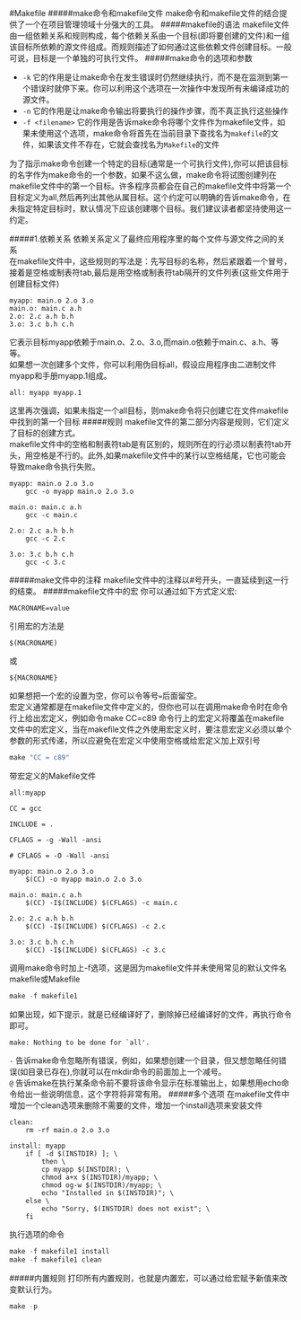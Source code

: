 #Makefile
#####make命令和makefile文件
make命令和makefile文件的结合提供了一个在项目管理领域十分强大的工具。
#####makefile的语法
makefile文件由一组依赖关系和规则构成，每个依赖关系由一个目标(即将要创建的文件)和一组该目标所依赖的源文件组成。而规则描述了如何通过这些依赖文件创建目标。一般可说，目标是一个单独的可执行文件。
#####make命令的选项和参数
 * `-k`  它的作用是让make命令在发生错误时仍然继续执行，而不是在监测到第一个错误时就停下来。你可以利用这个选项在一次操作中发现所有未编译成功的源文件。            
 * `-n`  它的作用是让make命令输出将要执行的操作步骤，而不真正执行这些操作      
 * `-f <filename>`  它的作用是告诉make命令将哪个文件作为makefile文件，如果未使用这个选项，make命令将首先在当前目录下查找名为`makefile`的文件，如果该文件不存在，它就会查找名为`Makefile`的文件

为了指示make命令创建一个特定的目标(通常是一个可执行文件),你可以把该目标的名字作为make命令的一个参数，如果不这么做，make命令将试图创建列在makefile文件中的第一个目标。许多程序员都会在自己的makefile文件中将第一个目标定义为all,然后再列出其他从属目标。这个约定可以明确的告诉make命令，在未指定特定目标时，默认情况下应该创建哪个目标。我们建议读者都坚持使用这一约定。    

#####1.依赖关系
依赖关系定义了最终应用程序里的每个文件与源文件之间的关系      
在makefile文件中，这些规则的写法是：先写目标的名称，然后紧跟着一个冒号，接着是空格或制表符tab,最后是用空格或制表符tab隔开的文件列表(这些文件用于创建目标文件)
```text
myapp: main.o 2.o 3.o
main.o: main.c a.h
2.o: 2.c a.h b.h
3.o: 3.c b.h c.h
```
它表示目标myapp依赖于main.o、2.o、3.o,而main.o依赖于main.c、a.h、等等。        
如果想一次创建多个文件，你可以利用伪目标all，假设应用程序由二进制文件myapp和手册myapp.1组成。
```text
all: myapp myapp.1
```
这里再次强调，如果未指定一个all目标，则make命令将只创建它在文件makefile中找到的第一个目标
#####规则
makefile文件的第二部分内容是规则，它们定义了目标的创建方式。           
makefile文件中的空格和制表符tab是有区别的，规则所在的行必须以制表符tab开头，用空格是不行的。此外,如果makefile文件中的某行以空格结尾，它也可能会导致make命令执行失败。           
```text
myapp: main.o 2.o 3.o
	gcc -o myapp main.o 2.o 3.o

main.o: main.c a.h
	gcc -c main.c

2.o: 2.c a.h b.h
	gcc -c 2.c

3.o: 3.c b.h c.h
	gcc -c 3.c
```
#####make文件中的注释
makefile文件中的注释以#号开头，一直延续到这一行的结束。
#####makefile文件中的宏
你可以通过如下方式定义宏:
```text
MACRONAME=value
```
引用宏的方法是
```text
$(MACRONAME)
```
或
```text
${MACRONAME}
```
如果想把一个宏的设置为空，你可以令等号`=`后面留空。         
宏定义通常都是在makefile文件中定义的，但你也可以在调用make命令时在命令行上给出宏定义，例如命令make CC=c89 命令行上的宏定义将覆盖在makefile文件中的宏定义，当在makefile文件之外使用宏定义时，要注意宏定义必须以单个参数的形式传递，所以应避免在宏定义中使用空格或给宏定义加上双引号
```c
make "CC = c89"
```
带宏定义的Makefile文件
```text
all:myapp

CC = gcc

INCLUDE = .

CFLAGS = -g -Wall -ansi

# CFLAGS = -O -Wall -ansi

myapp: main.o 2.o 3.o
	$(CC) -o myapp main.o 2.o 3.o

main.o: main.c a.h
	$(CC) -I$(INCLUDE) $(CFLAGS) -c main.c

2.o: 2.c a.h b.h
	$(CC) -I$(INCLUDE) $(CFLAGS) -c 2.c

3.o: 3.c b.h c.h
	$(CC) -I$(INCLUDE) $(CFLAGS) -c 3.c
```
调用make命令时加上-f选项，这是因为makefile文件并未使用常见的默认文件名makefile或Makefile
```c
make -f makefile1
```
如果出现，如下提示，就是已经编译好了，删除掉已经编译好的文件，再执行命令即可。
```text
make: Nothing to be done for `all'.
```

`-` 告诉make命令忽略所有错误，例如，如果想创建一个目录，但又想忽略任何错误(如目录已存在),你就可以在mkdir命令的前面加上一个减号。               
`@` 告诉make在执行某条命令前不要将该命令显示在标准输出上，如果想用echo命令给出一些说明信息，这个字符将非常有用。
#####多个选项
在makefile文件中增加一个clean选项来删除不需要的文件，增加一个install选项来安装文件
```text
clean:
	rm -rf main.o 2.o 3.o

install: myapp
	if [ -d $(INSTDIR) ]; \
		then \
		cp myapp $(INSTDIR); \
		chmod a+x $(INSTDIR)/myapp; \
		chmod og-w $(INSTDIR)/myapp; \
		echo "Installed in $(INSTDIR)"; \
	else \
		echo "Sorry, $(INSTDIR) does not exist"; \
	fi
```
执行选项的命令
```c
make -f makefile1 install
make -f makefile1 clean
```
#####内置规则
打印所有内置规则，也就是内置宏，可以通过给宏赋予新值来改变默认行为。
```c
make -p
```

